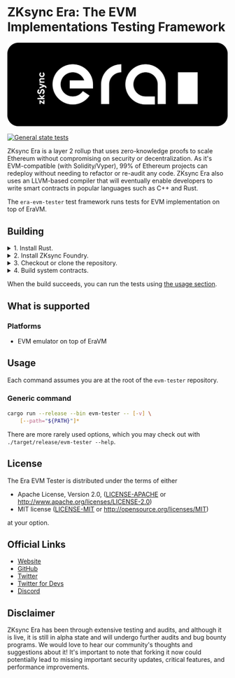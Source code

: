 # ZKsync Era: The EVM Implementations Testing Framework

[![Logo](eraLogo.svg)](https://zksync.io/)

[![General state tests](https://github.com/matter-labs/era-evm-tester/actions/workflows/general_state_tests.yaml/badge.svg)](https://github.com/matter-labs/era-evm-tester/actions/workflows/general_state_tests.yaml)

ZKsync Era is a layer 2 rollup that uses zero-knowledge proofs to scale Ethereum without compromising on security
or decentralization. As it's EVM-compatible (with Solidity/Vyper), 99% of Ethereum projects can redeploy without
needing to refactor or re-audit any code. ZKsync Era also uses an LLVM-based compiler that will eventually enable
developers to write smart contracts in popular languages such as C++ and Rust.

The `era-evm-tester` test framework runs tests for EVM implementation on top of EraVM.

## Building

<details>
<summary>1. Install Rust.</summary>

   * Follow the latest [official instructions](https://www.rust-lang.org/tools/install):
      ```shell
      curl --proto '=https' --tlsv1.2 -sSf https://sh.rustup.rs | sh
      . ${HOME}/.cargo/env
      ```

      > Currently we are not pinned to any specific version of Rust, so just install the latest stable build for your platform.
</details>

<details>
<summary>2. Install ZKsync Foundry.</summary>

   * Follow the latest [instructions from ZKsync Foundry Book](https://foundry-book.zksync.io/getting-started/installation)
</details>

<details>
<summary>3. Checkout or clone the repository.</summary>

   * If you have not cloned this repository yet:
      ```shell
      git clone https://github.com/matter-labs/era-evm-tester.git --recursive
      ```

   * If you have already cloned this repository:
      ```shell
      git submodule update --init --recursive --remote
      ```

</details>

<details>
<summary>4. Build system contracts.</summary>

   * Install Node.js
  
   * Enter system contracts directory:

      ```shell
      cd era-contracts
      ```

   * Install dependencies:

      ```shell
      yarn
      ```

   * Build contracts:

      ```shell
      yarn build
      ```
</details>

When the build succeeds, you can run the tests using [the usage section](#usage).


## What is supported

### Platforms

- EVM emulator on top of EraVM



## Usage

Each command assumes you are at the root of the `evm-tester` repository.

### Generic command

```bash
cargo run --release --bin evm-tester -- [-v] \
	[--path="${PATH}"]*
```

There are more rarely used options, which you may check out with `./target/release/evm-tester --help`.

## License

The Era EVM Tester is distributed under the terms of either

- Apache License, Version 2.0, ([LICENSE-APACHE](LICENSE-APACHE) or <http://www.apache.org/licenses/LICENSE-2.0>)
- MIT license ([LICENSE-MIT](LICENSE-MIT) or <http://opensource.org/licenses/MIT>)

at your option.



## Official Links

- [Website](https://zksync.io/)
- [GitHub](https://github.com/matter-labs)
- [Twitter](https://twitter.com/zksync)
- [Twitter for Devs](https://twitter.com/ZKsyncDevs)
- [Discord](https://join.zksync.dev/)



## Disclaimer

ZKsync Era has been through extensive testing and audits, and although it is live, it is still in alpha state and
will undergo further audits and bug bounty programs. We would love to hear our community's thoughts and suggestions
about it!
It's important to note that forking it now could potentially lead to missing important
security updates, critical features, and performance improvements.
